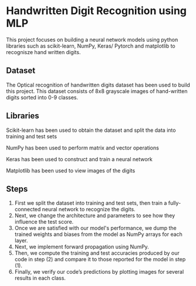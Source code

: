 # Handwritten Digit Recognition using MLP
This project focuses on building a neural network models using python libraries such as scikit-learn, NumPy, Keras/ Pytorch and matplotlib to recognisze hand written digits.  

## Dataset                       
  
The Optical recognition of handwritten digits dataset has been used to build this project. This dataset consists of 8x8 grayscale images of hand-written digits sorted into 0-9 classes.
  
## Libraries   
Scikit-learn has been used to obtain the dataset and split the data into training and test sets  

NumPy has been used to perform matrix and vector operations

Keras has been used to construct and train a neural network

Matplotlib has been used to view images of the digits  


##  Steps  
  
1. First we split the dataset into training and test sets, then train a fully-connected neural network to recognize the digits.
2. Next, we change the architecture and parameters to see how they influence the test score.
3. Once we are satisfied with our model's performance, we dump the trained weights and biases from the model as NumPy arrays for each layer.
4. Next, we implement forward propagation using NumPy.
5. Then, we compute the training and test accuracies produced by our code in step (2) and compare it to those reported for the model in step (1).
6. Finally, we verify our code’s predictions by plotting images for several results in each class.
